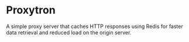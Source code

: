 # Proxytron
A simple proxy server that caches HTTP responses using Redis for faster data retrieval and reduced load on the origin server.

